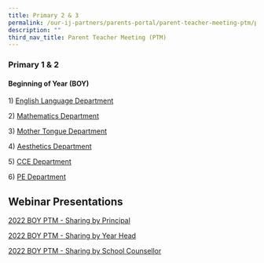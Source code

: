 ```yaml
---
title: Primary 2 & 3
permalink: /our-ij-partners/parents-portal/parent-teacher-meeting-ptm/primary-2-n-primary-3/
description: ""
third_nav_title: Parent Teacher Meeting (PTM)
---
```

### Primary 1 & 2

#### Beginning of Year (BOY)


1) [English Language Department](https://drive.google.com/file/d/1ZHEDBnJSLOtTjBdxsP4Ui_uSPnP9VioP/view)

  

2) [Mathematics Department](https://drive.google.com/file/d/1wnFRT6HMHoesxkt-MntdEEughauoGR3R/view)

  

3) [Mother Tongue Department](https://drive.google.com/file/d/1nce8Fg_LnLTvgPDlLspC-uMoyt4FMbM1/view)

  

4) [Aesthetics Department](https://drive.google.com/file/d/1E0K_U6ENprb8V3uHYX5DVCufUdCatpGU/view)

  

5) [CCE Department](https://drive.google.com/file/d/1YqM04feDLnx0g72lgA-EX4TMNZpzfeZF/view)

  

6) [PE Department](https://drive.google.com/file/d/1QoNbjRgqE0Wco56xhKZUnXCtPUzpA4tT/view)

Webinar Presentations
---------------------

[2022 BOY PTM - Sharing by Principal](/files/Parents%20Portal/2022%20P2%20BOY%20MRS%20SIMON%20for%20website.pdf)

  

[2022 BOY PTM - Sharing by Year Head](/files/Parents%20Portal/2022_P2%20BOY_PTM_YH%2028%20Jan_for%20Website.pdf)

  

[2022 BOY PTM - Sharing by School Counsellor](/files/Parents%20Portal/2022%20P2%20PTM%20SLIDES_SCH%20COUNSELLOR_Forwebsite.pdf)